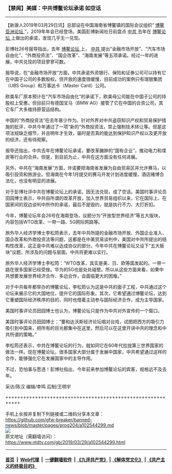 ### 【禁闻】美媒：中共博鳌论坛承诺 如空话
------------------------

<div class="post_content" itemprop="articleBody">
 <p>
  【新唐人2019年03月29日讯】总部设在中国海南省博鳌镇的国际会议组织“
  <a href="https://www.ntdtv.com/gb/博鳌亚洲论坛.htm">
   博鳌亚洲论坛
  </a>
  ”，2019年年会已经登场。美国彭博新闻社日前盘点
  <a href="https://www.ntdtv.com/gb/中共.htm">
   中共
  </a>
  去年在
  <a href="https://www.ntdtv.com/gb/博鳌论坛.htm">
   博鳌论坛
  </a>
  上做出的承诺，发现几乎无一兑现。
 </p>
 <p>
  彭博社26号报导指出，去年
  <a href="https://www.ntdtv.com/gb/博鳌论坛.htm">
   博鳌论坛
  </a>
  上，
  <a href="https://www.ntdtv.com/gb/中共.htm">
   中共
  </a>
  提出“金融市场开放”、“汽车市场自由化”、“外商投资法”、“国企改革”、“海南发展”等五项承诺。经过一年的进展，中共兑现的项目寥寥可数。
 </p>
 <p>
  报导说，在“金融市场开放”方面，中共承诺外资银行、保险和证券公司可以持有它在中国子公司的多数股权。但开放的速度很缓慢，目前成功的案例只有瑞银集团（UBS Group）和万事达卡（Master Card）公司。
 </p>
 <p>
  欧美车厂原本预计在“汽车市场自由化”的承诺下，欧美母公司能在中国子公司的持股权上受惠。但目前只有德国宝马（BMW AG）接管了它在中国的合资公司，其它车厂大多维持原营运结构。
 </p>
 <p>
  中国的“外商投资法”在去年甚少作为。针对外界对中共盗窃知识产权和贸易保护措施的批评，中共今年通过了一项“新的”外商投资法，禁止强制技术转让等。但是这项法规缺乏细节，并且明年才生效，届时是否真的能达到保护知识产权以及更开放的经济，还有待观察。
 </p>
 <p>
  报导还指出，中共去年在博鳌论坛承诺，要改革臃肿的“国有企业”，推动电力和煤炭等行业的合并。但是，到目前为止，中共在这方面没有任何进展。
 </p>
 <p>
  另外，中共在“海南发展”方面，许诺要把海南省发展为自由贸易区并允许赛马，以吸引投资和旅游业。但海南在今年1月提交的赛马开发计划进度缓慢，酒店赌博合法化，也没有明显的进展。
 </p>
 <p>
  对于彭博社评中共在博鳌论坛上的承诺，因无法兑现，成了空话。美国时事评论员田园博士表示，中共自所谓的改革开放，加入世界贸易组织以来，它在国际上、在国家间的双边谈判中所作的承诺，最后不是毁约，就是执行不力、大打折扣。
 </p>
 <p>
  今年，博鳌论坛年会26号在海南登场，议题分为“开放型世界经济”等五大版块，内容包括WTO改革、一带一路、5G网际网路等。
 </p>
 <p>
  旅外华人经济学博士李松筠表示，去年中共所提的金融市场开放、外国企业准入、国企改革和外商投资法等问题，这都是在中美贸易谈判中，美国对中共所提出的结构性改革，这正是中共难以达成协议的部分。今年中共在博鳌论坛又设下“五大板块”议题，所涉及的问题与层面，中共将更难以实行。
 </p>
 <p>
  旅外华人经济学博士李松筠：“WTO改革，其实是美、日、欧等国发起的。一带一路在很多国家已经受挫。华为的5G也是处处碰壁。所以从这些方面来看，如果中共想要发展世界经济合作、多边合作，会面临更大的困难。”
 </p>
 <p>
  对于中共每年都举办的博鳌论坛，李松筠认为这是中共的面子工程，中共通过这个论坛来展示它的大国地位，提升它的国际形象。其次，它希望通过博鳌论坛，达到它重塑国际经济秩序的目的，同时也借着主动参与国际经济合作，成为主导国家。
 </p>
 <p>
  美国时事评论员田园博士也认为，博鳌论坛只是作为中共对外宣传的一个窗口。
 </p>
 <p>
  美国时事评论员田园博士：“要和达沃斯经济论坛唱对台戏，试图把西方的吸引力吸引到中国来，把所有的目光都集中在这里，然后可以在这里开讲中共的理念和中共所谓的策略。”
 </p>
 <p>
  李松筠还表示，中共在博鳌论坛的行为，就如同它在60年代拉拢第三世界国家的做法一样。现在博鳌论坛，很多国家大部分属于发展中国家，中共希望通过这样的合作，能够强化它在发展国家中的主导作用。
 </p>
 <p>
  不过，恐怕事与愿违！彭博社指出，今年前来参加博鳌论坛的宾客，规格远不及去年。
 </p>
 <p>
  采访/陈汉 编辑/李鸣 后制/王明宇
 </p>
 <p>
 </p>
 <div class="single_ad">
 </div>
</div>

+++++++++++++++++++++++++++++++++++++++++++++++++++++++++++<br/><br/>
手机上长按并复制下列链接或二维码分享本文章：<br/>
https://github.com/gfw-breaker/banned-news/blob/master/pages/prog204/a102544299.md <br/>
<a href='https://github.com/gfw-breaker/banned-news/blob/master/pages/prog204/a102544299.md'><img src='https://github.com/gfw-breaker/banned-news/blob/master/pages/prog204/a102544299.md.png'/></a> <br/>
原文地址（需翻墙访问）：https://www.ntdtv.com/gb/2019/03/29/a102544299.html


------------------------
#### [首页](https://github.com/gfw-breaker/banned-news/blob/master/README.md) &nbsp;|&nbsp; [Web代理](https://github.com/labour-camp/helloworld) &nbsp;|&nbsp; [一键翻墙软件](https://github.com/gfw-breaker/nogfw/blob/master/README.md) &nbsp;| [《九评共产党》](https://github.com/gfw-breaker/9ping.md/blob/master/README.md#九评之一评共产党是什么) | [《解体党文化》](https://github.com/gfw-breaker/jtdwh.md/blob/master/README.md) | [《共产主义的终极目的》](https://github.com/gfw-breaker/gczydzjmd.md/blob/master/README.md)

